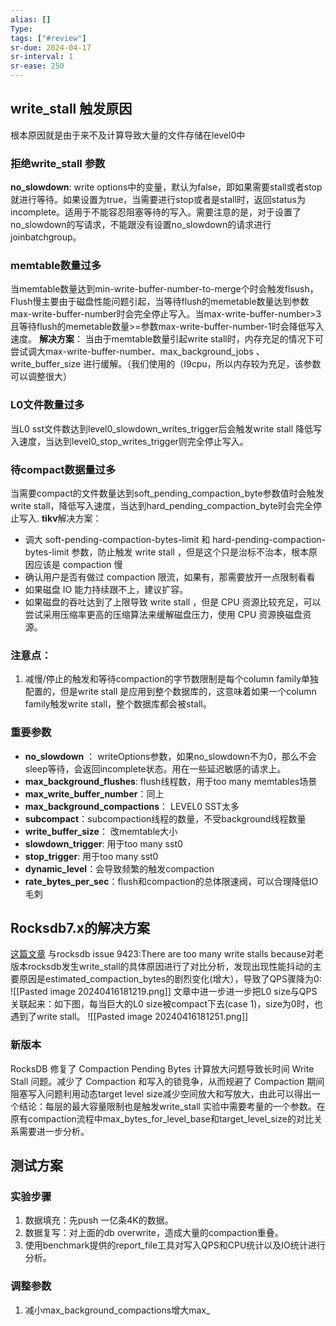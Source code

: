 ```yaml
---
alias: []
Type: 
tags: ["#review"]
sr-due: 2024-04-17
sr-interval: 1
sr-ease: 250
---
```

## write_stall 触发原因
根本原因就是由于来不及计算导致大量的文件存储在level0中
### 拒绝write_stall 参数
**no_slowdown**:  write options中的变量，默认为false，即如果需要stall或者stop就进行等待。如果设置为true，当需要进行stop或者是stall时，返回status为incomplete。适用于不能容忍阻塞等待的写入。需要注意的是，对于设置了no_slowdown的写请求，不能跟没有设置no_slowdown的请求进行joinbatchgroup。
### memtable数量过多
当memtable数量达到min-write-buffer-number-to-merge个时会触发flsush，Flush慢主要由于磁盘性能问题引起，当等待flush的memetable数量达到参数max-write-buffer-number时会完全停止写入。当max-write-buffer-number>3且等待flush的memetable数量>=参数max-write-buffer-number-1时会降低写入速度。
**解决方案**： 当由于memtable数量引起write stall时，内存充足的情况下可尝试调大max-write-buffer-number、max_background_jobs 、write_buffer_size 进行缓解。（我们使用的（I9cpu，所以内存较为充足，该参数可以调整很大）
### L0文件数量过多
当L0 sst文件数达到level0_slowdown_writes_trigger后会触发write stall 降低写入速度，当达到level0_stop_writes_trigger则完全停止写入。
### 待compact数据量过多
当需要compact的文件数量达到soft_pending_compaction_byte参数值时会触发write stall，降低写入速度，当达到hard_pending_compaction_byte时会完全停止写入.
**tikv**解决方案：
- 调大 soft-pending-compaction-bytes-limit 和 hard-pending-compaction-bytes-limit 参数，防止触发 write stall ，但是这个只是治标不治本，根本原因应该是 compaction 慢
- 确认用户是否有做过 compaction 限流，如果有，那需要放开一点限制看看
- 如果磁盘 IO 能力持续跟不上，建议扩容。
- 如果磁盘的吞吐达到了上限导致 write stall ，但是 CPU 资源比较充足，可以尝试采用压缩率更高的压缩算法来缓解磁盘压力，使用 CPU 资源换磁盘资源。
### 注意点：
1. 减慢/停止的触发和等待compaction的字节数限制是每个column family单独配置的，但是write stall 是应用到整个数据库的，这意味着如果一个column family触发write stall，整个数据库都会被stall。
### 重要参数
- **no_slowdown** ： writeOptions参数，如果no_slowdown不为0，那么不会sleep等待，会返回incomplete状态。用在一些延迟敏感的请求上。  
- **max_background_flushes**: flush线程数，用于too many memtables场景  
- **max_write_buffer_number**：同上
- **max_background_compactions**： LEVEL0 SST太多  
- **subcompact**：subcompaction线程的数量，不受background线程数量
- **write_buffer_size**： 改memtable大小  
- **slowdown_trigger**: 用于too many sst0  
- **stop_trigger**: 用于too many sst0
- **dynamic_level**：会导致频繁的触发compaction
- **rate_bytes_per_sec**：flush和compaction的总体限速阀，可以合理降低IO毛刺

## Rocksdb7.x的解决方案
[这篇文章](https://juejin.cn/post/7194404671014830117) 与rocksdb issue 9423:There are too many write stalls because对老版本rocksdb发生write_stall的具体原因进行了对比分析，发现出现性能抖动的主要原因是estimated_compaction_bytes的剧烈变化(增大），导致了QPS骤降为0:
![[Pasted image 20240416181219.png]]
文章中进一步进一步把L0 size与QPS关联起来：如下图，每当巨大的L0 size被compact下去(case 1)，size为0时，也遇到了write stall。
![[Pasted image 20240416181251.png]]
### 新版本
RocksDB 修复了 Compaction Pending Bytes 计算放大问题导致长时间 Write Stall 问题。减少了 Compaction 和写入的锁竞争，从而规避了 Compaction 期间阻塞写入问题利用动态target level size减少空间放大和写放大，由此可以得出一个结论：每层的最大容量限制也是触发write_stall 实验中需要考量的一个参数。在原有compaction流程中max_bytes_for_level_base和target_level_size的对比关系需要进一步分析。

## 测试方案
### 实验步骤
1. 数据填充：先push 一亿条4K的数据。
2. 数据复写：对上面的db overwrite，造成大量的compaction重叠。
3. 使用benchmark提供的report_file工具对写入QPS和CPU统计以及IO统计进行分析。
### 调整参数
1. 减小max_background_compactions增大max_




